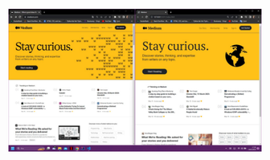 ![](https://raw.githubusercontent.com/iclalD/PATIKA.DEV/main/BOOTSTRAP/Medium-clone-calismasi/images/del.jpeg)
